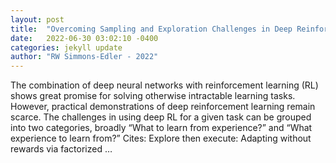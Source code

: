 ```yaml
---
layout: post
title:  "Overcoming Sampling and Exploration Challenges in Deep Reinforcement Learning"
date:   2022-06-30 03:02:10 -0400
categories: jekyll update
author: "RW Simmons-Edler - 2022"
---
```

The combination of deep neural networks with reinforcement learning (RL) shows great promise for solving otherwise intractable learning tasks. However, practical demonstrations of deep reinforcement learning remain scarce. The challenges in using deep RL for a given task can be grouped into two categories, broadly “What to learn from experience?” and “What experience to learn from?”
Cites: ‪Explore then execute: Adapting without rewards via factorized …‬  